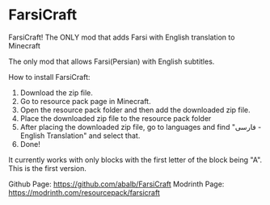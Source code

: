 # FarsiCraft
FarsiCraft! The ONLY mod that adds Farsi with English translation to Minecraft

The only mod that allows Farsi(Persian) with English subtitles.

How to install FarsiCraft:
1. Download the zip file.
2. Go to resource pack page in Minecraft.
3. Open the resource pack folder and then add the downloaded zip file.
4. Place the downloaded zip file to the resource pack folder
5. After placing the downloaded zip file, go to languages and find "فارسی - English Translation" and select that.
6. Done! 

It currently works with only blocks with the first letter of the block being "A". This is the first version.

Github Page: https://github.com/abalb/FarsiCraft
Modrinth Page: https://modrinth.com/resourcepack/farsicraft
